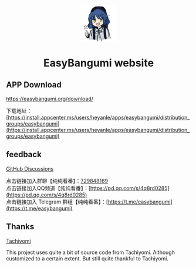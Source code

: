 <div>
	<p align="center">
		<img src="./src/public/icons/logo-025x.webp" height="100px">
	</p>
	<h1 align="center">EasyBangumi website</h1>
</div>

## APP Download

<https://easybangumi.org/download/>

下载地址：[https://install.appcenter.ms/users/heyanle/apps/easybangumi/distribution_groups/easybangumi](https://install.appcenter.ms/users/heyanle/apps/easybangumi/distribution_groups/easybangumi)

## feedback

[GitHub Discussions](https://github.com/orgs/easybangumiorg/discussions/categories/q-a)

点击链接加入群聊【纯纯看番】：[729848189](https://jq.qq.com/?_wv=1027&k=vyJ8l8M7)  
点击链接加入QQ频道【纯纯看番】：[https://pd.qq.com/s/4q8rd0285](https://pd.qq.com/s/4q8rd0285)  
点击链接加入 Telegram 群组【纯纯看番】：[https://t.me/easybangumi](https://t.me/easybangumi)

## Thanks

[Tachiyomi](https://github.com/tachiyomiorg/)

This project uses quite a bit of source code from Tachiyomi. Although customized to a certain extent. But still quite thankful to Tachiyomi.
